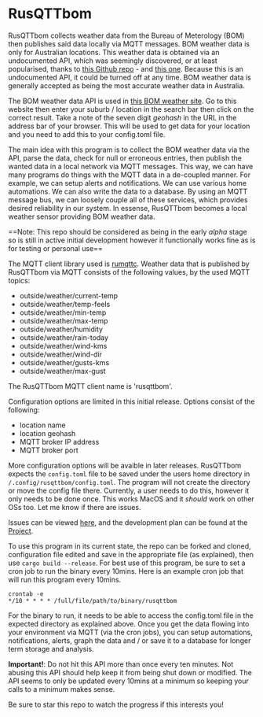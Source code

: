# RusQTTbom 

RusQTTbom collects weather data from the Bureau of Meterology (BOM) then publishes said data locally via MQTT messages. BOM weather data is only for Australian locations. This weather data is obtained via an undocumented API, which was seemingly discovered, or at least popularised, thanks to [this Github repo](https://github.com/chris-horner/SocketWeather) - and [this one](https://github.com/bremor/bureau_of_meteorology). Because this is an undocumented API, it could be turned off at any time. BOM weather data is generally accepted as being the most accurate weather data in Australia.

The BOM weather data API is used in [this BOM weather site](https://weather.bom.gov.au/). Go to this website then enter your suburb / location in the search bar then click on the correct result. Take a note of the seven digit *geohash* in the URL in the address bar of your browser. This will be used to get data for your location and you need to add this to your config.toml file.

The main idea with this program is to collect the BOM weather data via the API, parse the data, check for null or erroneous entries, then publish the wanted data in a local network via MQTT messages. This way, we can have many programs do things with the MQTT data in a de-coupled manner. For example, we can setup alerts and notifications. We can use various home automations. We can also write the data to a database. By using an MQTT message bus, we can loosely couple all of these services, which provides desired reliability in our system. In essense, RusQTTbom becomes a local weather sensor providing BOM weather data.

==Note: This repo should be considered as being in the early *alpha* stage so is still in active initial development however it functionally works fine as is for testing or personal use==

The MQTT client library used is [rumqttc](https://github.com/bytebeamio/rumqtt). Weather data that is published by RusQTTbom via MQTT consists of the following values, by the used MQTT topics:

- outside/weather/current-temp
- outside/weather/temp-feels
- outside/weather/min-temp
- outside/weather/max-temp
- outside/weather/humidity
- outside/weather/rain-today
- outside/weather/wind-kms
- outside/weather/wind-dir
- outside/weather/gusts-kms
- outside/weather/max-gust

The RusQTTbom MQTT client name is 'rusqttbom'.

Configuration options are limited in this initial release. Options consist of the following:

- location name
- location geohash
- MQTT broker IP address
- MQTT broker port

More configuration options will be avaible in later releases. RusQTTbom expects the `config.toml` file to be saved under the users home directory in `/.config/rusqttbom/config.toml`. The program will not create the directory or move the config file there. Currently, a user needs to do this, however it only needs to be done once. This works MacOS and it *should* work on other OSs too. Let me know if there are issues.

Issues can be viewed [here](https://github.com/athenars-io/rusqttbom/issues), and the development plan can be found at the [Project](https://github.com/orgs/athenars-io/projects/1/views/2).

To use this program in its current state, the repo can be forked and cloned, configuration file edited and save in the appropriate file (as explained), then use `cargo build --release`. For best use of this program, be sure to set a cron job to run the binary every 10mins. Here is an example cron job that will run this program every 10mins.

```shell
crontab -e
*/10 * * * * /full/file/path/to/binary/rusqttbom
```

For the binary to run, it needs to be able to access the config.toml file in the expected directory as explained above. Once you get the data flowing into your environment via MQTT (via the cron jobs), you can setup automations, notifications, alerts, graph the data and / or save it to a database for longer term storage and analysis. 

**Important!**: Do not hit this API more than once every ten minutes. Not abusing this API should help keep it from being shut down or modified. The API seems to only be updated every 10mins at a minimum so keeping your calls to a minimum makes sense.

Be sure to star this repo to watch the progress if this interests you!